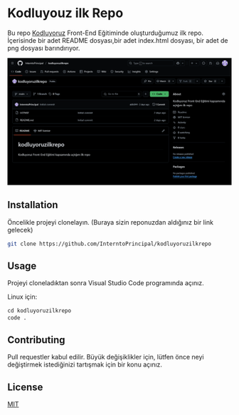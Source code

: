  # Kodluyouz ilk Repo
 Bu repo [Kodluyoruz](https://www.kodluyoruz.org/) Front-End Eğitiminde oluşturduğumuz ilk repo. İçerisinde bir adet README dosyası,bir adet index.html dosyası, bir adet de png dosyası barındırıyor.

 ![github](kodluyoruzodev.png)

 ## Installation
 Öncelikle projeyi clonelayın. (Buraya sizin reponuzdan aldığınız bir link gelecek)
 ```bash
 git clone https://github.com/InterntoPrincipal/kodluyoruzilkrepo
 ```
 ## Usage

Projeyi cloneladıktan sonra Visual Studio Code programında açınız.

Linux için:
```linux
cd kodluyoruzilkrepo
code .
```

## Contributing
Pull requestler kabul edilir. Büyük değişiklikler için, lütfen önce neyi değiştirmek istediğinizi tartışmak için bir konu açınız.


## License
[MIT](https://choosealicense.com/licenses/mit/)